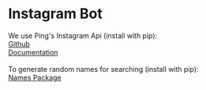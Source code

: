 # Instagram Bot

We use Ping's Instagram Api (install with pip): <br>
[Github](https://github.com/ping/instagram_private_api) <br>
[Documentation](https://instagram-private-api.readthedocs.io/en/latest/api.html#module-instagram_private_api) <br>
<br>
To generate random names for searching (install with pip): <br>
[Names Package](https://pypi.org/project/names/) <br>

